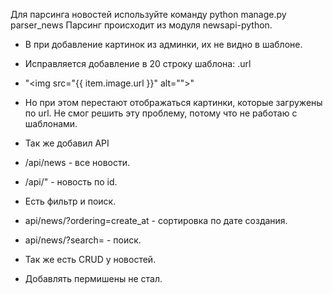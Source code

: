 Для парсинга новостей используйте команду python manage.py parser_news
Парсинг происходит из модуля newsapi-python.

- В при добавление картинок из админки, их не видно в шаблоне.
- Исправляется добавление в 20 строку шаблона: .url
- "\<img src="{{ item.image.url }}" alt="">\"
- Но при этом перестают отображаться картинки, которые загружены по url. Не смог решить эту проблему, потому что не работаю с шаблонами.

- Так же добавил API

- /api/news  - все новости.
- /api/<pk>"  - новость по id.

- Есть фильтр и поиск.

- api/news/?ordering=create_at - сортировка по дате создания.
- api/news/?search= - поиск.

- Так же есть CRUD у новостей.

- Добавлять пермишены не стал.
